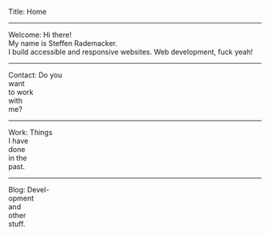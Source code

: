 Title: Home

----

Welcome: Hi there!  
My name is Steffen Rademacker.  
I build accessible and responsive websites. Web development, fuck yeah!

----

Contact: Do you  
want  
to work  
with  
me?

----

Work: Things  
I have  
done  
in the  
past.

----

Blog: Devel-  
opment  
and  
other  
stuff.
